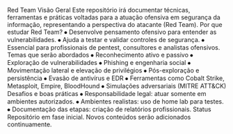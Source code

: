 Red Team
Visão Geral
Este repositório irá documentar técnicas, ferramentas e práticas voltadas para a atuação ofensiva em segurança da informação, representando a perspectiva do atacante (Red Team).
Por que estudar Red Team?
⦁	Desenvolve pensamento ofensivo para entender as vulnerabilidades.
⦁	Ajuda a testar e validar controles de segurança.
⦁	Essencial para profissionais de pentest, consultores e analistas ofensivos.
Temas que serão abordados
⦁	Reconhecimento ativo e passivo
⦁	Exploração de vulnerabilidades
⦁	Phishing e engenharia social
⦁	Movimentação lateral e elevação de privilégios
⦁	Pós-exploração e persistência
⦁	Evasão de antivírus e EDR
⦁	Ferramentas como Cobalt Strike, Metasploit, Empire, BloodHound
⦁	Simulações adversariais (MITRE ATT&CK)
Desafios e boas práticas
⦁	Responsabilidade legal: atuar somente em ambientes autorizados.
⦁	Ambientes realistas: uso de home lab para testes.
⦁	Documentação das etapas: criação de relatórios profissionais.
Status
Repositório em fase inicial. Novos conteúdos serão adicionados continuamente.
